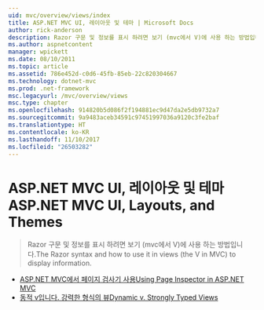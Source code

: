 ```yaml
---
uid: mvc/overview/views/index
title: ASP.NET MVC UI, 레이아웃 및 테마 | Microsoft Docs
author: rick-anderson
description: Razor 구문 및 정보를 표시 하려면 보기 (mvc에서 V)에 사용 하는 방법입니다.
ms.author: aspnetcontent
manager: wpickett
ms.date: 08/10/2011
ms.topic: article
ms.assetid: 786e452d-c0d6-45fb-85eb-22c820304667
ms.technology: dotnet-mvc
ms.prod: .net-framework
msc.legacyurl: /mvc/overview/views
msc.type: chapter
ms.openlocfilehash: 914820b5d086f2f194881ec9d47da2e5db9732a7
ms.sourcegitcommit: 9a9483aceb34591c97451997036a9120c3fe2baf
ms.translationtype: HT
ms.contentlocale: ko-KR
ms.lasthandoff: 11/10/2017
ms.locfileid: "26503282"
---
```

<a name="aspnet-mvc-ui-layouts-and-themes"></a><span data-ttu-id="fc014-103">ASP.NET MVC UI, 레이아웃 및 테마</span><span class="sxs-lookup"><span data-stu-id="fc014-103">ASP.NET MVC UI, Layouts, and Themes</span></span>
====================
> <span data-ttu-id="fc014-104">Razor 구문 및 정보를 표시 하려면 보기 (mvc에서 V)에 사용 하는 방법입니다.</span><span class="sxs-lookup"><span data-stu-id="fc014-104">The Razor syntax and how to use it in views (the V in MVC) to display information.</span></span>


- [<span data-ttu-id="fc014-105">ASP.NET MVC에서 페이지 검사기 사용</span><span class="sxs-lookup"><span data-stu-id="fc014-105">Using Page Inspector in ASP.NET MVC</span></span>](using-page-inspector-in-aspnet-mvc.md)
- [<span data-ttu-id="fc014-106">동적 v입니다. 강력한 형식의 뷰</span><span class="sxs-lookup"><span data-stu-id="fc014-106">Dynamic v. Strongly Typed Views</span></span>](dynamic-v-strongly-typed-views.md)
